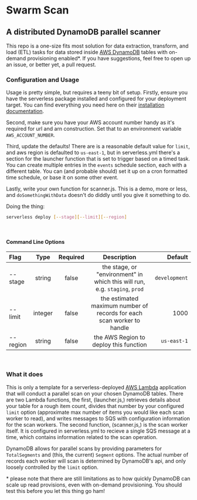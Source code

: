 # Swarm Scan
## A distributed DynamoDB parallel scanner

This repo is a one-size fits most solution for data extraction, transform, and load (ETL) tasks for data stored inside [AWS DynamoDB][2] tables with on-demand provisioning enabled*. If you have suggestions, feel free to open up an issue, or better yet, a pull request.

### Configuration and Usage
Usage is pretty simple, but requires a teeny bit of setup. Firstly, ensure you have the serverless package installed and configured for your deployment target. You can find everything you need here on their [installation documentation][1].

Second, make sure you have your AWS account number handy as it's required for url and arn construction. Set that to an environment variable `AWS_ACCOUNT_NUMBER`.

Third, update the defaults! There are is a reasonable default value for `limit`, and aws region is defaulted to `us-east-1`, but in serverless.yml there's a section for the launcher function that is set to trigger based on a timed task. You can create multiple entries in the `events` schedule section, each with a different table. You can (and probable should) set it up on a cron formatted time schedule, or base it on some other event.

Lastly, write your own function for scanner.js. This is a demo, more or less, and `doSomethingWithData` doesn't do diddly until you give it something to do.

Doing the thing:
```bash
serverless deploy [--stage][--limit][--region]
```
</br>

#### Command Line Options
| Flag | Type | Required | Description | Default |
|:-----|:----:|:--------:|:-----------:|--------:|
|--stage|string|false|the stage, or "environment" in which this will run, e.g. `staging`, `prod`|`development`|
|--limit|integer|false|the estimated maximum number of records for each scan worker to handle|1000|
|--region|string|false|the AWS Region to deploy this function|`us-east-1`|

</br>

### What it does
This is only a template for a serverless-deployed [AWS Lambda][3] application that will conduct a parallel scan on your chosen DynamoDB tables. There are two Lambda functions, the first, (launcher.js,) retrieves details about your table for a rough item count, divides that number by your configured `limit` option (approximate max number of items you would like each scan worker to read), and writes messages to SQS with configuration information for the scan workers. The second function, (scanner.js,) is the scan worker itself. It is configured in serverless.yml to recieve a single SQS message at a time, which contains information related to the scan operation.

DynamoDB allows for parallel scans by providing parameters for `TotalSegments` and (this, the current) `Segment` options. The actual number of records each worker will scan is determined by DynamoDB's api, and only loosely controlled by the `limit` option.

\* please note that there are still limitations as to how quickly DynamoDB can scale up read provisions, even with on-demand provisioning. You should test this before you let this thing go ham!

[1]: https://serverless.com/framework/docs/getting-started/
[2]: https://aws.amazon.com/dynamodb
[3]: https://aws.amazon.com/lambda
